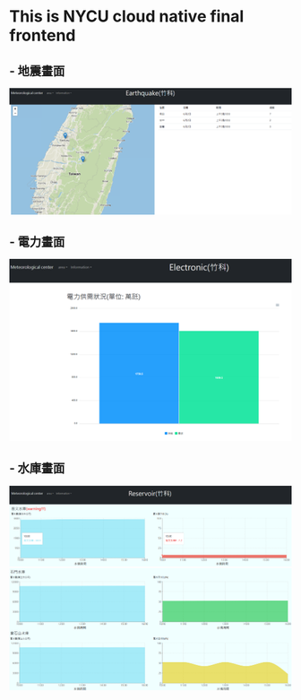 # This is NYCU cloud native final frontend  

## - 地震畫面 
![image](https://github.com/fallantbell/NYCU_cloud_native/blob/main/images/earthquake.png)

## - 電力畫面  
![image](https://github.com/fallantbell/NYCU_cloud_native/blob/main/images/electronic.png)  

## - 水庫畫面  
![image](https://github.com/fallantbell/NYCU_cloud_native/blob/main/images/water.png)  
![image](https://github.com/fallantbell/NYCU_cloud_native/blob/main/images/water2.png)  
